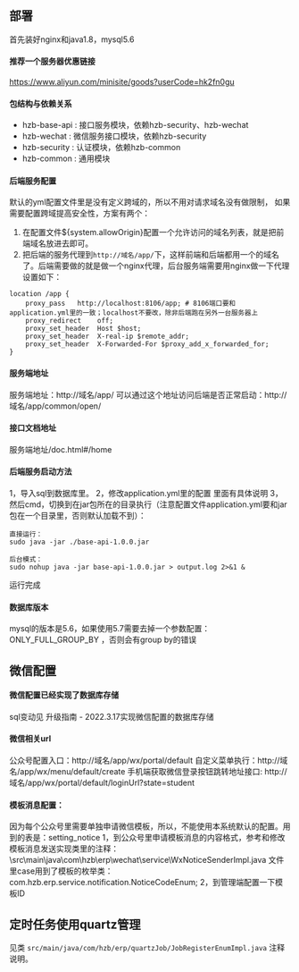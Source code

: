 ## 部署
首先装好nginx和java1.8，mysql5.6

#### 推荐一个服务器优惠链接
https://www.aliyun.com/minisite/goods?userCode=hk2fn0gu

#### 包结构与依赖关系

- hzb-base-api : 接口服务模块，依赖hzb-security、hzb-wechat
- hzb-wechat : 微信服务接口模块，依赖hzb-security
- hzb-security : 认证模块，依赖hzb-common
- hzb-common : 通用模块
   
#### 后端服务配置
默认的yml配置文件里是没有定义跨域的，所以不用对请求域名没有做限制，
如果需要配置跨域提高安全性，方案有两个：
1. 在配置文件${system.allowOrigin}配置一个允许访问的域名列表，就是把前端域名放进去即可。
2. 把后端的服务代理到`http://域名/app/`下，这样前端和后端都用一个的域名了。后端需要做的就是做一个nginx代理，后台服务端需要用nginx做一下代理设置如下：
```
location /app {
    proxy_pass   http://localhost:8106/app; # 8106端口要和application.yml里的一致；localhost不要改，除非后端跑在另外一台服务器上
    proxy_redirect    off;
    proxy_set_header  Host $host;
    proxy_set_header  X-real-ip $remote_addr;
    proxy_set_header  X-Forwarded-For $proxy_add_x_forwarded_for;
}
```
#### 服务端地址
服务端地址：http://域名/app/
可以通过这个地址访问后端是否正常启动：http://域名/app/common/open/

#### 接口文档地址
服务端地址/doc.html#/home

#### 后端服务启动方法

1，导入sql到数据库里。
2，修改application.yml里的配置 里面有具体说明
3，然后cmd，切换到在jar包所在的目录执行（注意配置文件application.yml要和jar包在一个目录里，否则默认加载不到）：
```
直接运行：
sudo java -jar ./base-api-1.0.0.jar

后台模式：
sudo nohup java -jar base-api-1.0.0.jar > output.log 2>&1 &
```
运行完成

#### 数据库版本
mysql的版本是5.6，如果使用5.7需要去掉一个参数配置： ONLY_FULL_GROUP_BY ，否则会有group by的错误

## 微信配置

#### 微信配置已经实现了数据库存储 
sql变动见 升级指南 - 2022.3.17实现微信配置的数据库存储

#### 微信相关url
公众号配置入口：http://域名/app/wx/portal/default
自定义菜单执行：http://域名/app/wx/menu/default/create
手机端获取微信登录按钮跳转地址接口: http://域名/app/wx/portal/default/loginUrl?state=student

#### 模板消息配置：
因为每个公众号里需要单独申请微信模板，所以，不能使用本系统默认的配置。用到的表是：setting_notice
1，到公众号里申请模板消息的内容格式，参考和修改模板消息发送实现类里的注释：
\src\main\java\com\hzb\erp\wechat\service\WxNoticeSenderImpl.java
文件里case用到了模板的枚举类：
com.hzb.erp.service.notification.NoticeCodeEnum;
2，到管理端配置一下模板ID

## 定时任务使用quartz管理

见类 `src/main/java/com/hzb/erp/quartzJob/JobRegisterEnumImpl.java` 注释说明。